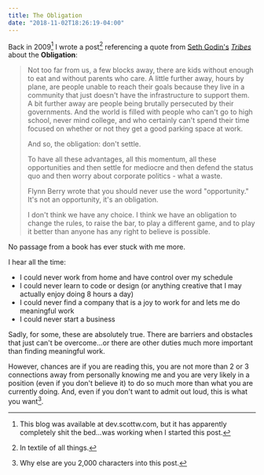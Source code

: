```yaml
---
title: The Obligation
date: "2018-11-02T18:26:19-04:00"
---
```


Back in 2009[^1] I wrote a post[^2] referencing a quote from [Seth Godin's](http://sethgodin.typepad.com/) _[Tribes](http://bit.ly/5mCifE)_ about the **Obligation**:

> Not too far from us, a few blocks away, there are kids without enough to eat and without parents who care. A little further away, hours by plane, are people unable to reach their goals because they live in a community that just doesn't have the infrastructure to support them. A bit further away are people being brutally persecuted by their governments. And the world is filled with people who can't go to high school, never mind college, and who certainly can't spend their time focused on whether or not they get a good parking space at work.
>
> And so, the obligation: don't settle.
>
> To have all these advantages, all this momentum, all these opportunities and then settle for mediocre and then defend the status quo and then worry about corporate politics - what a waste.
>
> Flynn Berry wrote that you should never use the word "opportunity." It's not an opportunity, it's an obligation.
>
> I don't think we have any choice. I think we have an obligation to change the rules, to raise the bar, to play a different game, and to play it better than anyone has any right to believe is possible.

No passage from a book has ever stuck with me more.

I hear all the time:

- I could never work from home and have control over my schedule
- I could never learn to code or design (or anything creative that I may actually enjoy doing 8 hours a day)
- I could never find a company that is a joy to work for and lets me do meaningful work
- I could never start a business

Sadly, for some, these are absolutely true. There are barriers and obstacles that just can't be overcome...or there are other duties much more important than finding meaningful work.

However, chances are if you are reading this, you are not more than 2 or 3 connections away from personally knowing me and you are very likely in a position (even if you don't believe it) to do so much more than what you are currently doing. And, even if you don't want to admit out loud, this is what you want[^3].

[^1]: This blog was available at dev.scottw.com, but it has apparently completely shit the bed...was working when I started this post.
[^2]: In textile of all things.
[^3]: Why else are you 2,000 characters into this post.
